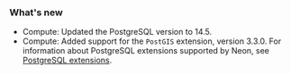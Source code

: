 ### What's new

- Compute: Updated the PostgreSQL version to 14.5.
- Compute: Added support for the `PostGIS` extension, version 3.3.0. For information about PostgreSQL extensions supported by Neon, see [PostgreSQL extensions](/docs/extensions/pg-extensions).

